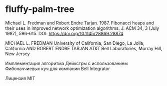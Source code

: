 # fluffy-palm-tree

Michael L. Fredman and Robert Endre Tarjan. 1987. Fibonacci heaps and their uses in improved network optimization algorithms. J. ACM 34, 3 (July 1987), 596-615. DOI: https://doi.org/10.1145/28869.28874

MICHAEL L. FREDMAN
University of California, San Diego, La Jolla, California
AND
ROBERT ENDRE TARJAN
AT&T Bell Laboratories, Murray Hill, New Jersey

Имплементация алгоритма Дейкстры с использованием Фибоначчиевых куч для компании Bell Integrator

Лицензия MIT
